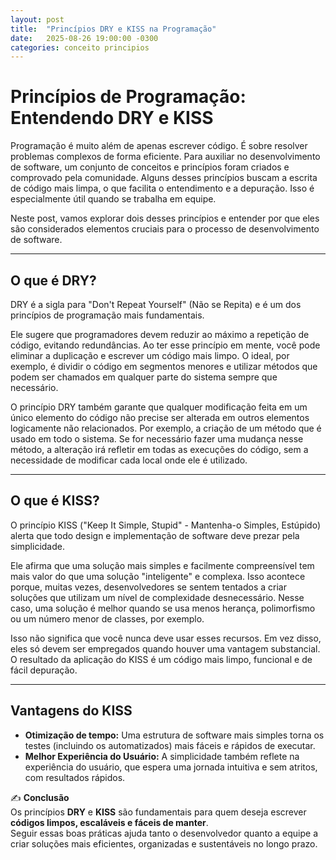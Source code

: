 ```yaml
---
layout: post
title:  "Princípios DRY e KISS na Programação"
date:   2025-08-26 19:00:00 -0300
categories: conceito principios
---
```


# Princípios de Programação: Entendendo DRY e KISS

Programação é muito além de apenas escrever código. É sobre resolver problemas complexos de forma eficiente. Para auxiliar no desenvolvimento de software, um conjunto de conceitos e princípios foram criados e comprovado pela comunidade. Alguns desses princípios buscam a escrita de código mais limpa, o que facilita o entendimento e a depuração. Isso é especialmente útil quando se trabalha em equipe.

Neste post, vamos explorar dois desses princípios e entender por que eles são considerados elementos cruciais para o processo de desenvolvimento de software.

---

## O que é DRY?

DRY é a sigla para "Don't Repeat Yourself" (Não se Repita) e é um dos princípios de programação mais fundamentais.

Ele sugere que programadores devem reduzir ao máximo a repetição de código, evitando redundâncias. Ao ter esse princípio em mente, você pode eliminar a duplicação e escrever um código mais limpo. O ideal, por exemplo, é dividir o código em segmentos menores e utilizar métodos que podem ser chamados em qualquer parte do sistema sempre que necessário.

O princípio DRY também garante que qualquer modificação feita em um único elemento do código não precise ser alterada em outros elementos logicamente não relacionados. Por exemplo, a criação de um método que é usado em todo o sistema. Se for necessário fazer uma mudança nesse método, a alteração irá refletir em todas as execuções do código, sem a necessidade de modificar cada local onde ele é utilizado.

---

## O que é KISS?

O princípio KISS ("Keep It Simple, Stupid" - Mantenha-o Simples, Estúpido) alerta que todo design e implementação de software deve prezar pela simplicidade.

Ele afirma que uma solução mais simples e facilmente compreensível tem mais valor do que uma solução "inteligente" e complexa. Isso acontece porque, muitas vezes, desenvolvedores se sentem tentados a criar soluções que utilizam um nível de complexidade desnecessário. Nesse caso, uma solução é melhor quando se usa menos herança, polimorfismo ou um número menor de classes, por exemplo.

Isso não significa que você nunca deve usar esses recursos. Em vez disso, eles só devem ser empregados quando houver uma vantagem substancial. O resultado da aplicação do KISS é um código mais limpo, funcional e de fácil depuração.

---

## Vantagens do KISS

- **Otimização de tempo:** Uma estrutura de software mais simples torna os testes (incluindo os automatizados) mais fáceis e rápidos de executar.
- **Melhor Experiência do Usuário:** A simplicidade também reflete na experiência do usuário, que espera uma jornada intuitiva e sem atritos, com resultados rápidos.


✍️ **Conclusão**  
Os princípios **DRY** e **KISS** são fundamentais para quem deseja escrever **códigos limpos, escaláveis e fáceis de manter**.  
Seguir essas boas práticas ajuda tanto o desenvolvedor quanto a equipe a criar soluções mais eficientes, organizadas e sustentáveis no longo prazo.
